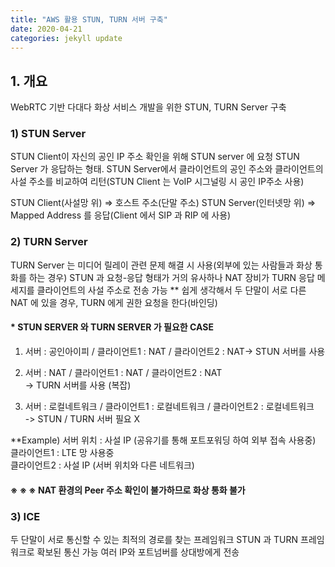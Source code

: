 ```yaml
---
title: "AWS 활용 STUN, TURN 서버 구축"
date: 2020-04-21
categories: jekyll update
---
```


## 1. 개요

WebRTC 기반 다대다 화상 서비스 개발을 위한 STUN, TURN Server 구축

### 1) STUN Server

STUN Client이 자신의 공인 IP 주소 확인을 위해 STUN server 에 요청 STUN Server 가 응답하는 형태. STUN Server에서 클라이언트의 공인 주소와 클라이언트의 사설 주소를 비교하여 리턴(STUN Client 는 VoIP 시그널링 시 공인 IP주소 사용)

STUN Client(사설망 위) ⇒ 호스트 주소(단말 주소)
STUN Server(인터넷망 위) ⇒ Mapped Address 를 응답(Client 에서 SIP 과 RIP 에 사용)

### 2) TURN Server

TURN Server 는 미디어 릴레이 관련 문제 해결 시 사용(외부에 있는 사람들과 화상 통화를 하는 경우)
STUN 과 요청-응답 형태가 거의 유사하나 NAT 장비가 TURN 응답 메세지를 클라이언트의 사설 주소로 전송 가능
** 쉽게 생각해서 두 단말이 서로 다른 NAT 에 있을 경우, TURN 에게 권한 요청을 한다(바인딩)

#### * STUN SERVER 와 TURN SERVER 가 필요한 CASE

1. 서버 : 공인아이피 / 클라이언트1 : NAT / 클라이언트2 : NAT->  STUN 서버를 사용
  
2. 서버 : NAT / 클라이언트1 : NAT / 클라이언트2 : NAT  
-> TURN 서버를 사용 (복잡)  
  
3. 서버 : 로컬네트워크 / 클라이언트1 : 로컬네트워크 / 클라이언트2 : 로컬네트워크  
->  STUN / TURN 서버 필요 X
  
  **Example)
서버 위치 : 사설 IP (공유기를 통해 포트포워딩 하여 외부 접속 사용중)  
클라이언트1 : LTE 망 사용중  
클라이언트2 : 사설 IP (서버 위치와 다른 네트워크)
#### ※ ※ ※ NAT 환경의 Peer 주소 확인이 불가하므로 화상 통화 불가

### 3) ICE

두 단말이 서로 통신할 수 있는 최적의 경로를 찾는 프레임워크
STUN 과 TURN 프레임워크로 확보된 통신 가능 여러 IP와 포트넘버를 상대방에게 전송

